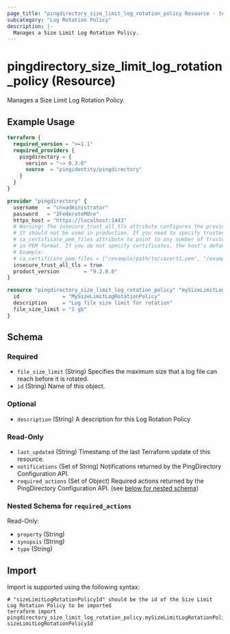 ```yaml
---
page_title: "pingdirectory_size_limit_log_rotation_policy Resource - terraform-provider-pingdirectory"
subcategory: "Log Rotation Policy"
description: |-
  Manages a Size Limit Log Rotation Policy.
---
```


# pingdirectory_size_limit_log_rotation_policy (Resource)

Manages a Size Limit Log Rotation Policy.

## Example Usage

```terraform
terraform {
  required_version = ">=1.1"
  required_providers {
    pingdirectory = {
      version = "~> 0.3.0"
      source  = "pingidentity/pingdirectory"
    }
  }
}

provider "pingdirectory" {
  username   = "cn=administrator"
  password   = "2FederateM0re"
  https_host = "https://localhost:1443"
  # Warning: The insecure_trust_all_tls attribute configures the provider to trust any certificate presented by the PingDirectory server.
  # It should not be used in production. If you need to specify trusted CA certificates, use the
  # ca_certificate_pem_files attribute to point to any number of trusted CA certificate files
  # in PEM format. If you do not specify certificates, the host's default root CA set will be used.
  # Example:
  # ca_certificate_pem_files = ["/example/path/to/cacert1.pem", "/example/path/to/cacert2.pem"]
  insecure_trust_all_tls = true
  product_version        = "9.2.0.0"
}

resource "pingdirectory_size_limit_log_rotation_policy" "mySizeLimitLogRotationPolicy" {
  id              = "MySizeLimitLogRotationPolicy"
  description     = "Log file size limit for rotation"
  file_size_limit = "1 gb"
}
```

<!-- schema generated by tfplugindocs -->
## Schema

### Required

- `file_size_limit` (String) Specifies the maximum size that a log file can reach before it is rotated.
- `id` (String) Name of this object.

### Optional

- `description` (String) A description for this Log Rotation Policy

### Read-Only

- `last_updated` (String) Timestamp of the last Terraform update of this resource.
- `notifications` (Set of String) Notifications returned by the PingDirectory Configuration API.
- `required_actions` (Set of Object) Required actions returned by the PingDirectory Configuration API. (see [below for nested schema](#nestedatt--required_actions))

<a id="nestedatt--required_actions"></a>
### Nested Schema for `required_actions`

Read-Only:

- `property` (String)
- `synopsis` (String)
- `type` (String)

## Import

Import is supported using the following syntax:

```shell
# "sizeLimitLogRotationPolicyId" should be the id of the Size Limit Log Rotation Policy to be imported
terraform import pingdirectory_size_limit_log_rotation_policy.mySizeLimitLogRotationPolicy sizeLimitLogRotationPolicyId
```

